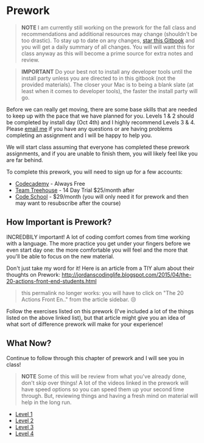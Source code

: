 # Prework

> **NOTE** I am currently still working on the prework for the fall class and recommendations and additional resources may change (shouldn't be too drastic).
> To stay up to date on any changes, [star this Gitbook](https://www.gitbook.com/book/rtablada/lr-fall-2015/details) and you will get a daily summary of all changes.
> You will will want this for class anyway as this will become a prime source for extra notes and review.

> **IMPORTANT** Do your best not to install any developer tools until the install party unless you are directed to in this gitbook (not the provided materials). The closer your Mac is to being a blank slate (at least when it comes to developer tools), the faster the install party will go.

Before we can really get moving, there are some base skills that are needed to keep up with the pace that we have planned for you.
Levels 1 & 2 should be completed by install day (Oct 4th) and I highly recommend Levels 3 & 4.
Please [email me](mailto:ryan@theironyard.com) if you have any questions or are having problems completing an assignment and I will be happy to help you.

We will start class assuming that everyone has completed these prework assignments, and if you are unable to finish them, you will likely feel like you are far behind.

To complete this prework, you will need to sign up for a few accounts:

* [Codecademy](https://www.codecademy.com/) - Always Free
* [Team Treehouse](https://teamtreehouse.com) - 14 Day Trial $25/month after
* [Code School](http://codeschool.com/) - $29/month (you will only need it for prework and then may want to resubscribe after the course)

## How Important is Prework?

INCREDBILY important!
A lot of coding comfort comes from time working with a language.
The more practice you get under your fingers before we even start day one: the more comfortable you will feel and the more that you'll be able to focus on the new material.

Don't just take my word for it!
Here is an article from a TIY alum about their thoughts on Prework: http://jordanscodinglife.blogspot.com/2015/04/the-20-actions-front-end-students.html

> this permalink no longer works: you will have to click on "The 20 Actions Front En.." from the article sidebar. 😒

Follow the exercises listed on this prework (I've included a lot of the things listed on the above linked list), but that article might give you an idea of what sort of difference prework will make for your experience!

## What Now?

Continue to follow through this chapter of prework and I will see you in class!

> **NOTE** Some of this will be review from what you've already done, don't skip over things!
> A lot of the videos linked in the prework will have speed options so you can speed them up your second time through.
> But, reviewing things and having a fresh mind on material will help in the long run.

- [Level 1](level1.html)
- [Level 2](level2.html)
- [Level 3](level3.html)
- [Level 4](level4.html)

